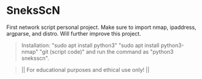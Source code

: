 # SneksScN
First network script personal project. Make sure to import nmap, ipaddress, argparse, and distro. Will further improve this project.
> Installation: "sudo apt install python3" "sudo apt install python3-nmap" "git (script code)" and run the command as "python3 sneksscn".

> || For educational purposes and ethical use only! ||
